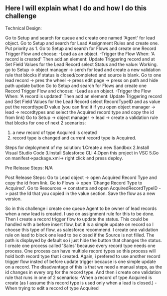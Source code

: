 ## Here I will explain what I do and how I do this challenge

Technical Design:

Go to Setup and search for queue and create one named 'Agent' for lead object.
Go to Setup and search for Lead Assignment Rules and create one. Put priority as 1.
Go to Setup and search for Flows and create one Record Trigger Flow and choose:
-Lead as an object. 
-Trigger the Flow When: 'A record is created'
Then add an element: Update Triggering record and at Set Field Values for the Lead Record select Status and the value: Working.
go to Setup -> object manager -> serch for lead and create a new validation rule that blocks if status is closed/completed and source is blank.
Go to one lead record -> pres the wheel -> press edit page -> press on path and hide path update button
Go to Setup and search for Flows and create one Record Trigger Flow and choose:
-Lead as an object. 
-Trigger the Flow When: 'A record is updated'
Then add an element: Update Triggering record and Set Field Values for the Lead Record select RecordTypeID and as value put the recordtypeID value (you can find it if you open object manager -> lead -> recordtypes and select the Acquired record type and copy the id from link)
Go to Setup -> object manager -> lead -> create a validation rule that blocks for one of next 2 scenarios:
1. a new record of type Acquired is created
2. record type is changed and current record type is Acquired.


Steps for deployment of my solution:
1.Create a new Sandbox
2.Install Visual Studio Code
3.Install Salesforce CLI
4.Open this project in VSC
5.Go on manifest->package.xml-> right click and press deploy.

Pre Release Steps: N/A

Post Release Steps: Go to Lead object -> open Acquired Record Type and copy the id from link.
                    Go to Flows -> open 'Change Record Type to Acquired'. Go to Resources -> constants and open AcquiredRecordTypeID -> past the Id that you copied in the value section. Save the flow as a new version.

So in this challenge i create one queue Agent to be owner of lead records when a new lead is created. I use on assignment rule for this to be done. Then I create a record trigger flow to update the status. This could be handled with a before insert flow, but it is a simple update on record so I choose this type of flow, as salesforce recommend.
I create one validation rule on lead to block one lead to be closed if the Source is not filled.
The path is displayed by default so i just hide the button that changes the status.
I create one process called 'Sales' because every record type needs one process. One process can have multiple record types so this process will hold both record type that i created.
Again, i prefered to use another record trigger flow insted of before update trigger because is one simple update on a record. The disadvantage of this is that we need a manual steps, as the id changes in every org for the record type.
And then i create one validation rule that runs in one of 2 scenarios:
-When a record of type Acquired is create (as I assume this record type is used only when a lead is closed.)
-When trying to edit a record of type Acquired
